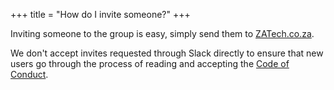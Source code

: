 +++
title = "How do I invite someone?"
+++

Inviting someone to the group is easy, simply send them to [ZATech.co.za](https://zatech.co.za).

We don't accept invites requested through Slack directly to ensure that new users go through the process of reading and accepting the [Code of Conduct](https://github.com/zatech/code-of-conduct).